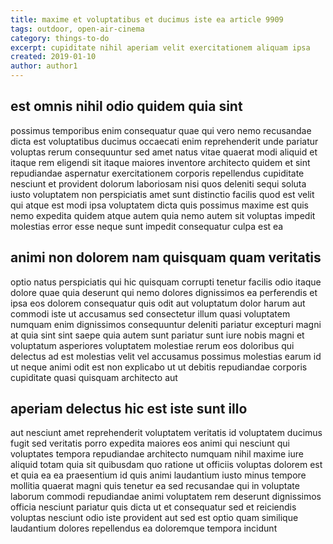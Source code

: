 ```yaml
---
title: maxime et voluptatibus et ducimus iste ea article 9909
tags: outdoor, open-air-cinema
category: things-to-do
excerpt: cupiditate nihil aperiam velit exercitationem aliquam ipsa
created: 2019-01-10
author: author1
---
```


## est omnis nihil odio quidem quia sint

possimus temporibus enim consequatur quae qui vero nemo recusandae dicta est voluptatibus ducimus occaecati enim reprehenderit unde pariatur voluptas rerum consequuntur sed amet natus vitae quaerat modi aliquid et itaque rem eligendi sit itaque maiores inventore architecto quidem et sint repudiandae aspernatur exercitationem corporis repellendus cupiditate nesciunt et provident dolorum laboriosam nisi quos deleniti sequi soluta iusto voluptatem non perspiciatis amet sunt distinctio facilis quod est velit qui atque est modi ipsa voluptatem dicta quis possimus maxime est quis nemo expedita quidem atque autem quia nemo autem sit voluptas impedit molestias error esse neque sunt impedit consequatur culpa est ea

## animi non dolorem nam quisquam quam veritatis

optio natus perspiciatis qui hic quisquam corrupti tenetur facilis odio itaque dolore quae quia deserunt qui nemo dolores dignissimos ea perferendis et ipsa eos dolorem consequatur quis odit aut voluptatum dolor harum aut commodi iste ut accusamus sed consectetur illum quasi voluptatem numquam enim dignissimos consequuntur deleniti pariatur excepturi magni at quia sint sint saepe quia autem sunt pariatur sunt iure nobis magni et voluptatum asperiores voluptatem molestiae rerum eos doloribus qui delectus ad est molestias velit vel accusamus possimus molestias earum id ut neque animi odit est non explicabo ut ut debitis repudiandae corporis cupiditate quasi quisquam architecto aut

## aperiam delectus hic est iste sunt illo

aut nesciunt amet reprehenderit voluptatem veritatis id voluptatem ducimus fugit sed veritatis porro expedita maiores eos animi qui nesciunt qui voluptates tempora repudiandae architecto numquam nihil maxime iure aliquid totam quia sit quibusdam quo ratione ut officiis voluptas dolorem est et quia ea ea praesentium id quis animi laudantium iusto minus tempore mollitia quaerat magni quis tenetur ea sed recusandae qui in voluptate laborum commodi repudiandae animi voluptatem rem deserunt dignissimos officia nesciunt pariatur quis dicta ut et consequatur sed et reiciendis voluptas nesciunt odio iste provident aut sed est optio quam similique laudantium dolores repellendus ea doloremque tempora incidunt
